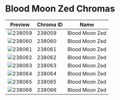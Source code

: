# Blood Moon Zed Chromas



| Preview | Chroma ID | Name |
|---------|-----------|------|
| ![238059](https://raw.communitydragon.org/latest/plugins/rcp-be-lol-game-data/global/default/v1/champion-chroma-images/238/238059.png) | 238059 | Blood Moon Zed |
| ![238060](https://raw.communitydragon.org/latest/plugins/rcp-be-lol-game-data/global/default/v1/champion-chroma-images/238/238060.png) | 238060 | Blood Moon Zed |
| ![238061](https://raw.communitydragon.org/latest/plugins/rcp-be-lol-game-data/global/default/v1/champion-chroma-images/238/238061.png) | 238061 | Blood Moon Zed |
| ![238062](https://raw.communitydragon.org/latest/plugins/rcp-be-lol-game-data/global/default/v1/champion-chroma-images/238/238062.png) | 238062 | Blood Moon Zed |
| ![238063](https://raw.communitydragon.org/latest/plugins/rcp-be-lol-game-data/global/default/v1/champion-chroma-images/238/238063.png) | 238063 | Blood Moon Zed |
| ![238064](https://raw.communitydragon.org/latest/plugins/rcp-be-lol-game-data/global/default/v1/champion-chroma-images/238/238064.png) | 238064 | Blood Moon Zed |
| ![238065](https://raw.communitydragon.org/latest/plugins/rcp-be-lol-game-data/global/default/v1/champion-chroma-images/238/238065.png) | 238065 | Blood Moon Zed |
| ![238066](https://raw.communitydragon.org/latest/plugins/rcp-be-lol-game-data/global/default/v1/champion-chroma-images/238/238066.png) | 238066 | Blood Moon Zed |